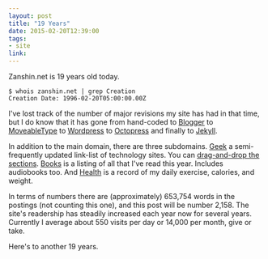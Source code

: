 ```yaml
---
layout: post
title: "19 Years"
date: 2015-02-20T12:39:00
tags:
- site
link:
---
```

Zanshin.net is 19 years old today. 

    $ whois zanshin.net | grep Creation
    Creation Date: 1996-02-20T05:00:00.00Z

I've lost track of the number of major revisions my site has had in that time, but I do know that it has gone from hand-coded to [Blogger](http://www.blogger.com "Blogger") to [MoveableType](https://movabletype.org "MoveableType") to [Wordpress](http://wordpress.org "Wordpress") to [Octopress](http://octopress.org "Octopress") and finally to [Jekyll](http://jekyllrb.com "Jekyll"). 

In addition to the main domain, there are three subdomains. [Geek](http://geek.zanshin.net "Geek") a semi-frequently updated link-list of technology sites. You can [drag-and-drop the sections](https://zanshin.net/2008/11/12/using-jquery-to-create-igoogle-style-drag-and-drop/ "Using JQuery to Create iGoogle Style Drag-and-Drop"). [Books](http://books.zanshin.net "Books") is a listing of all that I've read this year. Includes audiobooks too. And [Health](http://health.zanshin.net "Health") is a record of my daily exercise, calories, and weight.

In terms of numbers there are (approximately) 653,754 words in the postings (not counting this one), and this post will be number 2,158. The site's readership has steadily increased each year now for several years. Currently I average about 550 visits per day or 14,000 per month, give or take. 

Here's to another 19 years.
